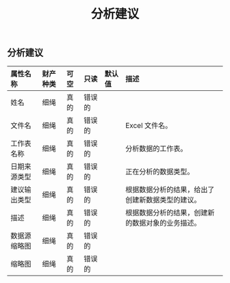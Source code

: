 ﻿---
title: 分析建议
second_title: Aspose.Cells Cloud Documen
type: docs
url: /zh/specification/model/analyzesuggestion/
description: Aspose.Cells 云模型规范：AnalyzeSuggestion。轻松处理 Excel 和其他电子表格文档，具有打开、生成、编辑、拆分、合并、比较和转换等功能
weight: 50
kwords: Excel, Office 云, REST API, 电子表格, PDF, CSV, Json, Markdwon, AnalyzeSuggestion
---
## **分析建议**

 

|属性名称|财产种类|可空|只读|默认值|描述|
|:- |:- |:- |:- |:- |:- |
|姓名|细绳|真的|错误的|||
|文件名|细绳|真的|错误的||Excel 文件名。|
|工作表名称|细绳|真的|错误的||分析数据的工作表。|
|日期来源类型|细绳|真的|错误的||正在分析的数据类型。|
|建议输出类型|细绳|真的|错误的||根据数据分析的结果，给出了创建新数据类型的建议。|
|描述|细绳|真的|错误的||根据数据分析的结果，创建新的数据对象的业务描述。|
|数据源缩略图|细绳|真的|错误的|||
|缩略图|细绳|真的|错误的|||

